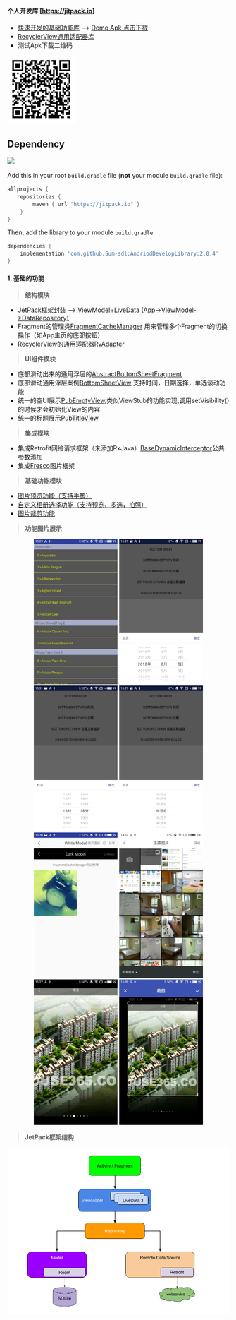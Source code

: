 
#### 个人开发库 [https://jitpack.io]

-  [快速开发的基础功能库](https://github.com/Sum-sdl/AndriodDevelopLibrary) --> [Demo Apk 点击下载](https://raw.githubusercontent.com/Sum-sdl/AndriodDevelopLibrary/master/sample/other/sample-debug.apk)
-  [RecyclerView通用适配器库][1]
-  测试Apk下载二维码
<img src="https://github.com/Sum-sdl/AndriodDevelopLibrary/blob/master/sample/demoUi/download.png">

[1]: https://github.com/Sum-sdl/RvAdapter  "RecyclerView通用适配器库" 


 ## Dependency
[![](https://jitpack.io/v/Sum-sdl/AndriodDevelopLibrary.svg)](https://jitpack.io/#Sum-sdl/AndriodDevelopLibrary)

 Add this in your root `build.gradle` file (**not** your module `build.gradle` file):
 
 ```gradle
 allprojects {
 	repositories {
         maven { url "https://jitpack.io" }
     }
 }
 ```
 
 Then, add the library to your module `build.gradle`
 ```gradle
 dependencies {
     implementation 'com.github.Sum-sdl:AndriodDevelopLibrary:2.0.4'
 }
 ```
 

#### 1. 基础的功能

> **结构模块**
>
- [JetPack框架封装 --> ViewModel+LiveData (App->ViewModel->DataRepository)](https://github.com/Sum-sdl/AndriodDevelopLibrary/tree/master/sample/src/main/java/jetpack/demo/framework)
- Fragment的管理类[FragmentCacheManager](https://github.com/Sum-sdl/AndriodDevelopLibrary/blob/master/library/src/main/java/com/sum/library/framework/FragmentCacheManager.java)
用来管理多个Fragment的切换操作（如App主页的底部按钮）
- RecyclerView的通用适配器[RvAdapter](https://github.com/Sum-sdl/RvAdapter)

> **UI组件模块**
>
- 底部滑动出来的通用浮层的[AbstractBottomSheetFragment](https://github.com/Sum-sdl/AndriodDevelopLibrary/blob/master/library/src/main/java/com/sum/library/view/sheet/AbstractBottomSheetFragment.java)
- 底部滑动通用浮层案例[BottomSheetView](https://github.com/Sum-sdl/AndriodDevelopLibrary/blob/master/library/src/main/java/com/sum/library/view/sheet/BottomSheetView.java)
支持时间，日期选择，单选滚动功能
- 统一的空UI展示[PubEmptyView](https://github.com/Sum-sdl/AndriodDevelopLibrary/blob/master/library/src/main/java/com/sum/library/view/widget/PubEmptyView.java),类似ViewStub的功能实现,调用setVisibility()的时候才会初始化View的内容
- 统一的标题展示[PubTitleView](https://github.com/Sum-sdl/AndriodDevelopLibrary/blob/master/library/src/main/java/com/sum/library/view/widget/PubTitleView.kt)

> **集成模块**
>
-  集成Retrofit网络请求框架（未添加RxJava）[BaseDynamicInterceptor](https://github.com/Sum-sdl/AndriodDevelopLibrary/blob/master/library/src/main/java/com/sum/library/net/token/BaseDynamicInterceptor.java)公共参数添加
-  集成[Fresco](https://www.fresco-cn.org/docs/scaling.html#_)图片框架

> **基础功能模块**
>
- [图片预览功能（支持手势）](https://github.com/Sum-sdl/AndriodDevelopLibrary/blob/master/library/src/main/java/com/sum/library/ui/image/AppImageUtils.java)
- [自定义相册选择功能（支持预览，多选，拍照）](https://github.com/Sum-sdl/AndriodDevelopLibrary/blob/master/library/src/main/java/com/sum/library/ui/image/AppImageUtils.java)
- [图片裁剪功能](https://github.com/Sum-sdl/AndriodDevelopLibrary/blob/master/library/src/main/java/com/sum/library/ui/image/AppImageUtils.java)

> **功能图片展示**
>
<div align="center">
<img src="https://github.com/Sum-sdl/AndriodDevelopLibrary/blob/master/sample/demoUi/img.jpg" height="330" width="190" >
<img src="https://github.com/Sum-sdl/AndriodDevelopLibrary/blob/master/sample/demoUi/bt_1.jpg" height="330" width="190" >
<img src="https://github.com/Sum-sdl/AndriodDevelopLibrary/blob/master/sample/demoUi/bt_2.jpg" height="330" width="190" >
<img src="https://github.com/Sum-sdl/AndriodDevelopLibrary/blob/master/sample/demoUi/bt_3.jpg" height="330" width="190" >
</div>
<div align="center">
<img src="https://github.com/Sum-sdl/AndriodDevelopLibrary/blob/master/sample/demoUi/img1.jpg" height="330" width="190" >
<img src="https://github.com/Sum-sdl/AndriodDevelopLibrary/blob/master/sample/demoUi/img3.jpg" height="330" width="190" >
<img src="https://github.com/Sum-sdl/AndriodDevelopLibrary/blob/master/sample/demoUi/img4.jpg" height="330" width="190" >
<img src="https://github.com/Sum-sdl/AndriodDevelopLibrary/blob/master/sample/demoUi/img5.jpg" height="330" width="190" >
</div>

> **JetPack框架结构**
>
<img src="https://github.com/Sum-sdl/AndriodDevelopLibrary/blob/master/sample/demoUi/architecture.png">